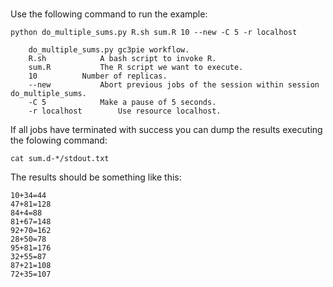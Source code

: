 #

Use the following command to run the example:

	python do_multiple_sums.py R.sh sum.R 10 --new -C 5 -r localhost

		do_multiple_sums.py	gc3pie workflow.
		R.sh			A bash script to invoke R.
		sum.R			The R script we want to execute.
		10			Number of replicas.
		--new			Abort previous jobs of the session within session do_multiple_sums.
		-C 5			Make a pause of 5 seconds.
		-r localhost		Use resource localhost.

If all jobs have terminated with success you can dump the results executing the folowing command:

	cat sum.d-*/stdout.txt

The results should be something like this:

	10+34=44
	47+81=128
	84+4=88
	81+67=148
	92+70=162
	28+50=78
	95+81=176
	32+55=87
	87+21=108
	72+35=107

